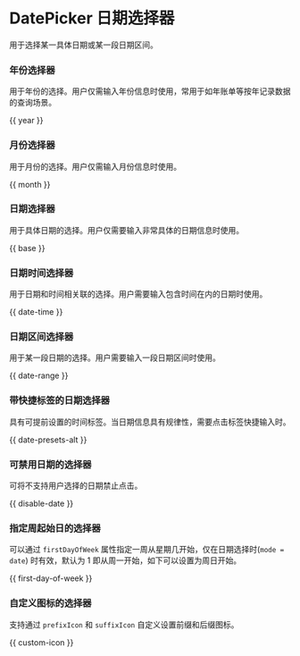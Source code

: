 # DatePicker 日期选择器

用于选择某一具体日期或某一段日期区间。

### 年份选择器

用于年份的选择。用户仅需输入年份信息时使用，常用于如年账单等按年记录数据的查询场景。

{{ year }}

### 月份选择器

用于月份的选择。用户仅需输入月份信息时使用。

{{ month }}

### 日期选择器

用于具体日期的选择。用户仅需要输入非常具体的日期信息时使用。

{{ base }}
### 日期时间选择器

用于日期和时间相关联的选择。用户需要输入包含时间在内的日期时使用。

{{ date-time }}

<!-- ### 年份区间选择器

定义：用于某一段年份的选择。

使用场景：用户需要输入一段年份区间时使用。

{{ year-range }} -->

<!-- ### 月份区间选择器

定义：用于某一段月份的选择。

使用场景：用户需要输入一段月份区间时使用。

{{ month-range }} -->

### 日期区间选择器

用于某一段日期的选择。用户需要输入一段日期区间时使用。

{{ date-range }}

### 带快捷标签的日期选择器

具有可提前设置的时间标签。当日期信息具有规律性，需要点击标签快捷输入时。

{{ date-presets-alt }}

### 可禁用日期的选择器

可将不支持用户选择的日期禁止点击。

{{ disable-date }}
### 指定周起始日的选择器

可以通过 `firstDayOfWeek` 属性指定一周从星期几开始，仅在日期选择时(`mode = date`) 时有效，默认为 1 即从周一开始，如下可以设置为周日开始。

{{ first-day-of-week }}

### 自定义图标的选择器

支持通过 `prefixIcon` 和 `suffixIcon` 自定义设置前缀和后缀图标。

{{ custom-icon }}
